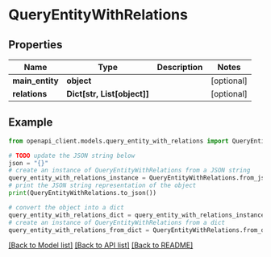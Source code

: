 # QueryEntityWithRelations


## Properties

Name | Type | Description | Notes
------------ | ------------- | ------------- | -------------
**main_entity** | **object** |  | [optional] 
**relations** | **Dict[str, List[object]]** |  | [optional] 

## Example

```python
from openapi_client.models.query_entity_with_relations import QueryEntityWithRelations

# TODO update the JSON string below
json = "{}"
# create an instance of QueryEntityWithRelations from a JSON string
query_entity_with_relations_instance = QueryEntityWithRelations.from_json(json)
# print the JSON string representation of the object
print(QueryEntityWithRelations.to_json())

# convert the object into a dict
query_entity_with_relations_dict = query_entity_with_relations_instance.to_dict()
# create an instance of QueryEntityWithRelations from a dict
query_entity_with_relations_from_dict = QueryEntityWithRelations.from_dict(query_entity_with_relations_dict)
```
[[Back to Model list]](../README.md#documentation-for-models) [[Back to API list]](../README.md#documentation-for-api-endpoints) [[Back to README]](../README.md)


